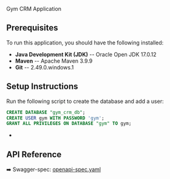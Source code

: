 Gym CRM Application

## Prerequisites

To run this application, you should have the following installed:

- **Java Development Kit (JDK)** -- Oracle Open JDK 17.0.12
- **Maven** -- Apache Maven 3.9.9
- **Git** -- 2.49.0.windows.1

## Setup Instructions
Run the following script to create the database and add a user:

```sql
CREATE DATABASE "gym_crm_db";
CREATE USER gym WITH PASSWORD 'gym';
GRANT ALL PRIVILEGES ON DATABASE "gym" TO gym;
```
+
## API Reference

➡️ Swagger-spec: [openapi-spec.yaml](src/main/resources/openapi/gym-crm-rest.yaml)